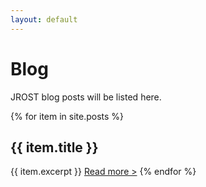 ```yaml
---
layout: default
---
```


# Blog
JROST blog posts will be listed here.

{% for item in site.posts %}
  ## {{ item.title }}
  {{ item.excerpt }}
  <a href="{{ item.url }}">Read more ></a>
{% endfor %}
